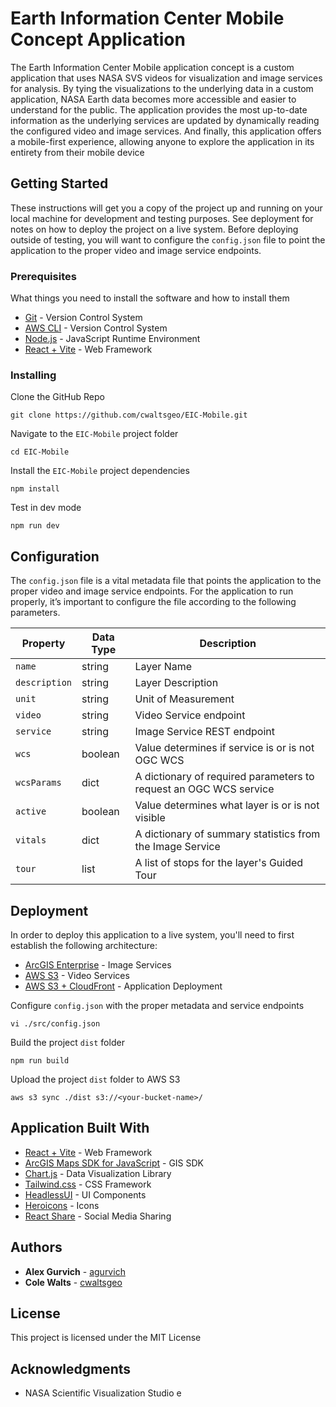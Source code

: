 # Earth Information Center Mobile Concept Application

The Earth Information Center Mobile application concept is a custom application that uses NASA SVS videos for visualization and image services for analysis. By tying the visualizations to the underlying data in a custom application, NASA Earth data becomes more accessible and easier to understand for the public. The application provides the most up-to-date information as the underlying services are updated by dynamically reading the configured video and image services. And finally, this application offers a mobile-first experience, allowing anyone to explore the application in its entirety from their mobile device 

## Getting Started

These instructions will get you a copy of the project up and running on your local machine for development and testing purposes. See deployment for notes on how to deploy the project on a live system. Before deploying outside of testing, you will want to configure the ```config.json``` file to point the application to the proper video and image service endpoints.

### Prerequisites

What things you need to install the software and how to install them

* [Git](https://github.com/git-guides/install-git) - Version Control System
* [AWS CLI](https://docs.aws.amazon.com/cli/latest/userguide/getting-started-install.html) - Version Control System
* [Node.js](https://nodejs.org/en/download/package-manager) - JavaScript Runtime Environment
* [React + Vite](https://vitejs.dev/) - Web Framework

### Installing

Clone the GitHub Repo

```
git clone https://github.com/cwaltsgeo/EIC-Mobile.git
```

Navigate to the ```EIC-Mobile``` project folder

```
cd EIC-Mobile
```

Install the ```EIC-Mobile``` project dependencies

```
npm install
```

Test in dev mode

```
npm run dev
```

## Configuration

The ```config.json``` file is a vital metadata file that points the application to the proper video and image service endpoints. For the application to run properly, it’s important to configure the file according to the following parameters.

| Property | Data Type | Description|
|----------|----------|----------|
| ```name```            | string    | Layer Name                                                        |
| ```description```     | string    | Layer Description                                                 |
| ```unit```            | string    | Unit of Measurement                                               |
| ```video```           | string    | Video Service endpoint                                            |
| ```service```         | string    | Image Service REST endpoint                                       |
| ```wcs```             | boolean   | Value determines if service is or is not OGC WCS                  |
| ```wcsParams```       | dict      | A dictionary of required parameters to request an OGC WCS service |
| ```active```          | boolean   | Value determines what layer is or is not visible                  |
| ```vitals```          | dict      | A dictionary of summary statistics from the Image Service         |
| ```tour```            | list      | A list of stops for the layer's Guided Tour                       |

## Deployment

In order to deploy this application to a live system, you'll need to first establish the following architecture:

* [ArcGIS Enterprise](https://enterprise.arcgis.com/en/) - Image Services
* [AWS S3](https://aws.amazon.com/s3/) - Video Services
* [AWS S3 + CloudFront](https://docs.aws.amazon.com/prescriptive-guidance/latest/patterns/deploy-a-react-based-single-page-application-to-amazon-s3-and-cloudfront.html) - Application Deployment


Configure ```config.json``` with the proper metadata and service endpoints

```
vi ./src/config.json
```

Build the project ```dist``` folder

```
npm run build
```

Upload the project ```dist``` folder to AWS S3

```
aws s3 sync ./dist s3://<your-bucket-name>/ 
```

## Application Built With

* [React + Vite](https://vitejs.dev/guide/) - Web Framework
* [ArcGIS Maps SDK for JavaScript](https://developers.arcgis.com/javascript/latest/) - GIS SDK
* [Chart.js](https://www.chartjs.org/) - Data Visualization Library
* [Tailwind.css](https://tailwindcss.com/) - CSS Framework
* [HeadlessUI](https://headlessui.com/) - UI Components
* [Heroicons](https://heroicons.com/) - Icons
* [React Share](https://github.com/nygardk/react-share#readme) - Social Media Sharing

## Authors

* **Alex Gurvich** - [agurvich](https://github.com/agurvich)
* **Cole Walts** - [cwaltsgeo](https://github.com/cwaltsgeo)

## License

This project is licensed under the MIT License

## Acknowledgments

* NASA Scientific Visualization Studio
e